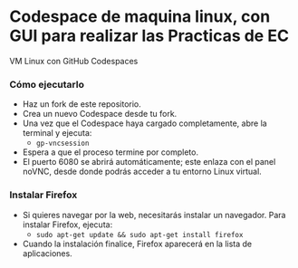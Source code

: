 # Codespace de maquina linux, con GUI para realizar las Practicas de EC
VM Linux con GitHub Codespaces

### Cómo ejecutarlo
- Haz un fork de este repositorio.
- Crea un nuevo Codespace desde tu fork.
- Una vez que el Codespace haya cargado completamente, abre la terminal y ejecuta:
  - ``gp-vncsession``
- Espera a que el proceso termine por completo.
- El puerto 6080 se abrirá automáticamente; este enlaza con el panel noVNC, desde donde podrás acceder a tu entorno Linux virtual.

### Instalar Firefox
- Si quieres navegar por la web, necesitarás instalar un navegador. Para instalar Firefox, ejecuta:
   - ``sudo apt-get update && sudo apt-get install firefox``
- Cuando la instalación finalice, Firefox aparecerá en la lista de aplicaciones.
